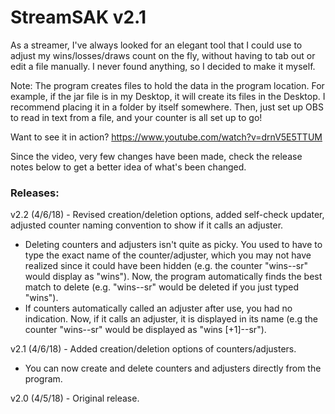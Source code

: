 # StreamSAK v2.1

As a streamer, I've always looked for an elegant tool that I could use to adjust my wins/losses/draws count on the fly, without having to tab out or edit a file manually.  I never found anything, so I decided to make it myself.

Note: The program creates files to hold the data in the program location.  For example, if the jar file is in my Desktop, it will create its files in the Desktop.  I recommend placing it in a folder by itself somewhere.  Then, just set up OBS to read in text from a file, and your counter is all set up to go!

Want to see it in action?
https://www.youtube.com/watch?v=drnV5E5TTUM

Since the video, very few changes have been made, check the release notes below to get a better idea of what's been changed.




### Releases:

v2.2 (4/6/18) - Revised creation/deletion options, added self-check updater, adjusted counter naming convention to show if it calls an adjuster.
  - Deleting counters and adjusters isn't quite as picky.  You used to have to type the exact name of the counter/adjuster, which you may not have realized since it could have been hidden (e.g. the counter "wins--sr" would display as "wins").  Now, the program automatically finds the best match to delete (e.g. "wins--sr" would be deleted if you just typed "wins").
  - If counters automatically called an adjuster after use, you had no indication.  Now, if it calls an adjuster, it is displayed in its name (e.g the counter "wins--sr" would be displayed as "wins [+1]--sr").

v2.1 (4/6/18) - Added creation/deletion options of counters/adjusters.
  - You can now create and delete counters and adjusters directly from the program.

v2.0 (4/5/18) - Original release.
